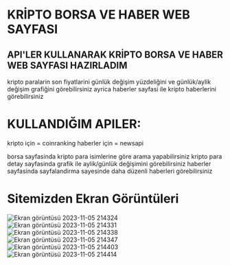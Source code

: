 # KRİPTO BORSA VE HABER WEB SAYFASI
## API'LER KULLANARAK KRİPTO BORSA VE HABER WEB SAYFASI HAZIRLADIM
kri̇pto paralarin son fi̇yatlarini günlük deği̇şi̇m yüzdeli̇ği̇ni̇ ve günlük/aylik deği̇şi̇m grafi̇ği̇ni̇ görebi̇li̇rsi̇ni̇z
ayrica haberler sayfasi i̇le kri̇pto haberleri̇ni̇ görebi̇li̇rsi̇ni̇z

# KULLANDIĞIM APILER:
kri̇pto i̇çi̇n = coinranking
haberler i̇çi̇n = newsapi

borsa sayfasinda kri̇pto para i̇si̇mleri̇ne göre arama yapabi̇li̇rsi̇ni̇z
kri̇pto para detay sayfasinda grafi̇k i̇le aylik/günlük deği̇şi̇mi̇ni̇ görebi̇li̇rsi̇ni̇z
haberler sayfasinda sayfalandirma sayesi̇nde daha düzenli̇ haberleri̇ görebi̇li̇rsi̇ni̇z

# Sitemizden Ekran Görüntüleri
![Ekran görüntüsü 2023-11-05 214324](https://github.com/Canzz0/React-ile-Kripto-Borsa-Web-Projesi/assets/78309558/b7220a01-e86e-44e3-ae5f-87a317fb9af9)
![Ekran görüntüsü 2023-11-05 214331](https://github.com/Canzz0/React-ile-Kripto-Borsa-Web-Projesi/assets/78309558/20c00a57-188d-4632-aa9c-e2757f883dfc)
![Ekran görüntüsü 2023-11-05 214338](https://github.com/Canzz0/React-ile-Kripto-Borsa-Web-Projesi/assets/78309558/72a7472b-3e11-4625-9a53-5b2320d88a54)
![Ekran görüntüsü 2023-11-05 214347](https://github.com/Canzz0/React-ile-Kripto-Borsa-Web-Projesi/assets/78309558/5969f65d-d5c3-4942-8d0a-5e572247f0b3)
![Ekran görüntüsü 2023-11-05 214403](https://github.com/Canzz0/React-ile-Kripto-Borsa-Web-Projesi/assets/78309558/0287d226-3f46-42c4-9e46-fbcda2edefed)
![Ekran görüntüsü 2023-11-05 214414](https://github.com/Canzz0/React-ile-Kripto-Borsa-Web-Projesi/assets/78309558/583e8978-9d89-452d-a1fa-cc99326bac97)
